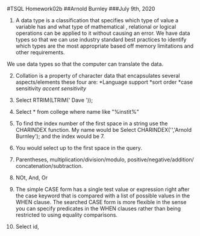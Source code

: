 #TSQL Homework02b
##Arnold Burnley
###July 9th, 2020

1. A data type is a classification that specifies which type of value
a variable has and what type of mathematical , relational or logical operations
can be applied to it without causing an error. We have data types so that we can
use industry standard best practices to identify which types are the most
appropriate based off memory limitations and other requirements.

We use data types so that the computer can translate the data.

2. Collation is a property of character data that encapsulates several aspects/elements
these four are:
*Language support
*sort order
*case sensitivity
*accent sensitivity*

3. Select RTRIM(LTRIM('    Dave    '));

4. Select * from college where name like "%instit%"

5. To find the index number of the first space in a string use the CHARINDEX function.
My name would be Select CHARINDEX('','Arnold Burnley'); and the index would be 7.

6. You would select up to the first space in the query.

7. Parentheses, multiplication/division/modulo, positive/negative/addition/
concatenation/subtraction.

8. NOt, And, Or

9. The simple CASE form has a single test value or expression right after the case
keyword that is compared with a list of possible values in the WHEN clause. The searched
CASE form is more flexible in the sense you can specify predicates in the WHEN clauses
rather than being restricted to using equality comparisons.

10. Select id,

